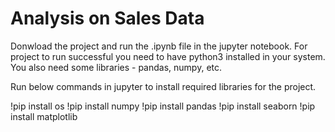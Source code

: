 # Analysis on Sales Data
Donwload the project and run the .ipynb file in the jupyter notebook.
For project to run successful you need to have python3 installed in your system.
You also need some libraries - pandas, numpy, etc.

Run below commands in jupyter to install required libraries for the project.

!pip install os
!pip install numpy
!pip install pandas
!pip install seaborn
!pip install matplotlib
